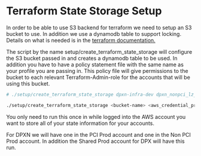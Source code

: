 # Terraform State Storage Setup

In order to be able to use S3 backend for terraform we need to setup an S3 bucket to use.  In addition we use a dynamodb table to support locking.  Details on what is needed is in the [terraform documentation.](https://www.terraform.io/docs/language/settings/backends/s3.html)

The script by the name setup/create_terraform_state_storage will configure the S3 bucket passed in and creates a dynamodb table to be used. In addition you have to have a policy statement file with the same name as your profile you are passing in.  This policy file will give permissions to the bucket to each relevant Terraform-Admin-role for the accounts that will be using this bucket.

```bash
# ./setup/create_terraform_state_storage dpxn-infra-dev dpxn_nonpci_lz_dev us-west-1

./setup/create_terraform_state_storage <bucket-name> <aws_credential_profile> <aws_region>
```
You only need to run this once in while logged into the AWS account you want to store all of your state information for your accounts.

For DPXN we will have one in the PCI Prod account and one in the Non PCI Prod account.  In addition the Shared Prod account for DPX will have this run.
